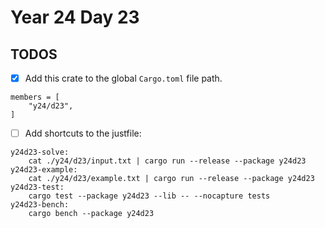 # Year 24 Day 23

## TODOS

- [x] Add this crate to the global `Cargo.toml` file path.

```
members = [
    "y24/d23",
]
```

- [ ] Add shortcuts to the justfile:

```
y24d23-solve:
    cat ./y24/d23/input.txt | cargo run --release --package y24d23
y24d23-example:
    cat ./y24/d23/example.txt | cargo run --release --package y24d23
y24d23-test:
    cargo test --package y24d23 --lib -- --nocapture tests
y24d23-bench:
    cargo bench --package y24d23
```